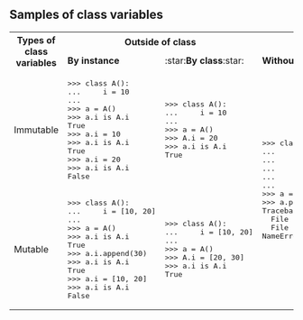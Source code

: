 ## Samples of class variables

<table>
<!-- 1st row: header -->
<tr>
<th rowspan="2">
<b>Types of class variables</b>
</th>
<th colspan="2">
<b>Outside of class</b>
</th>
<th colspan="2">
<b>Inside of class functions</b>
</th>
</tr>
<!-- 2nd row: header -->
<tr>
<td>
<b>By instance</b>
</td>
<td>
:star:<b>By class</b>:star:
</td>
<td>
<b>Without <code>self</code></b>
</td>
<td>
<b>With <code>self</code></b>
</td>
</tr>
<!-- 3nd row: immutable -->
<tr>
<td>
Immutable
</td>
<td>
<pre lang="python">
>>> class A():
...     i = 10
...
>>> a = A()
>>> a.i is A.i
True
>>> a.i = 10
>>> a.i is A.i
True
>>> a.i = 20
>>> a.i is A.i
False
</pre>
</td>
<td>
<pre lang="python">
>>> class A():
...     i = 10
...
>>> a = A()
>>> A.i = 20
>>> a.i is A.i
True
</pre>
</td>
<td rowspan="2">
<pre lang="python">
>>> class A():
...     i = 10
...
...     def print_i(self):
...         print(i)
...
>>> a = A()
>>> a.print_i()
Traceback (most recent call last):
  File "<stdin>", line 1, in <module>
  File "<stdin>", line 5, in print_i
NameError: name 'i' is not defined
</pre>
</td>
<td rowspan="2">
<pre lang="python">
>>> class A():
...     i = 10
...
...     def set_i(self, new_i):
...         self.i = new_i
...
>>> a1 = A()
>>> a2 = A()
>>> a1.set_i(10)
>>> a1.i is A.i
True
>>> a1.set_i(20)
>>> a1.i is A.i
False
>>> a2.i is A.i
True
</pre>
</td>
</tr>
<!-- 4th row: mutable -->
<tr>
<td>
Mutable
</td>
<td>
<pre lang="python">
>>> class A():
...     i = [10, 20]
...
>>> a = A()
>>> a.i is A.i
True
>>> a.i.append(30)
>>> a.i is A.i
True
>>> a.i = [10, 20]
>>> a.i is A.i
False
</pre>
</td>
<td>
<pre lang="python">
>>> class A():
...     i = [10, 20]
...
>>> a = A()
>>> A.i = [20, 30]
>>> a.i is A.i
True
</pre>
</td>
</tr>
</table>
